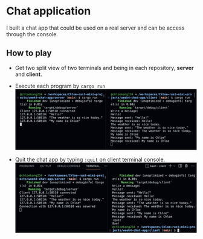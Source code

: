# Chat application
I built a chat app that could be used on a real server and can be access through the console.

## How to play
- Get two split view of two terminals and being in each repository, **server** and **client**.

- Execute each program by `cargo run`
![running terminal](https://github.com/nogibjj/Chloe-rust-mini-projects/blob/main/week4-chat-app/src/Screenshot%202023-02-13%20at%2011.17.34%20PM.png)

- Quit the chat app by typing `:quit` on client terminal console.
![quit app](https://github.com/nogibjj/Chloe-rust-mini-projects/blob/main/week4-chat-app/src/Screenshot%202023-02-13%20at%2011.17.51%20PM.png)
